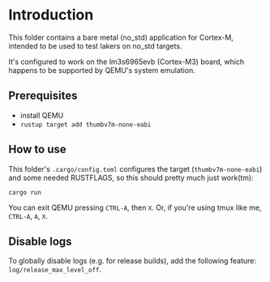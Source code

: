 # Introduction

This folder contains a bare metal (no_std) application for Cortex-M, intended
to be used to test lakers on no_std targets.

It's configured to work on the lm3s6965evb (Cortex-M3) board, which happens to
be supported by QEMU's system emulation.

## Prerequisites

- install QEMU
- `rustup target add thumbv7m-none-eabi`

## How to use

This folder's `.cargo/config.toml` configures the target (`thumbv7m-none-eabi`)
and some needed RUSTFLAGS, so this should pretty much just work(tm):

    cargo run

You can exit QEMU pressing `CTRL-A`, then `X`. Or, if you're using tmux like
me, `CTRL-A`, `A`, `X`.

## Disable logs
To globally disable logs (e.g. for release builds), add the following feature: `log/release_max_level_off`.
